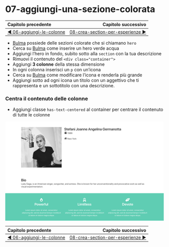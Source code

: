 # 07-aggiungi-una-sezione-colorata

| Capitolo precedente  | Capitolo successivo     |
| :--------------- | ---------------: |
| [◀︎ 06-aggiungi-le-colonne](../06-aggiungi-le-colonne)| [08-crea-section-per-esperienze ▶︎](../08-crea-section-per-esperienze) |

- [Bulma](https://bulma.io/documentation/) possiede delle sezioni colorate che si chiamano `hero`
- Cerca su [Bulma](https://bulma.io/documentation/) come inserire un hero verde acqua
- Aggiungi l’hero in fondo, subito sotto alla `section` con la tua descrizione
- Rimuovi il contenuto del `<div class="container">`
- Aggiungi **3 colonne** della stessa dimensione
- In ogni colonna inserisci un `p` con un’icona
- Cerca su [Bulma](https://bulma.io/documentation/)  come modificare l’icona e renderla più grande
- Aggiungi sotto ad ogni icona un titolo con un aggettivo che ti rappresenta e un sottotitolo con una descrizione.

### Centra il contenuto delle colonne

- Aggiungi classe `has-text-centered` al container per centrare il contenuto di tutte le colonne

<kbd>![07-image.png](../assets/Lessons/07-image.png)</kbd>

| Capitolo precedente  | Capitolo successivo     |
| :--------------- | ---------------: |
| [◀︎ 06-aggiungi-le-colonne](../06-aggiungi-le-colonne)| [08-crea-section-per-esperienze ▶︎](../08-crea-section-per-esperienze) |
